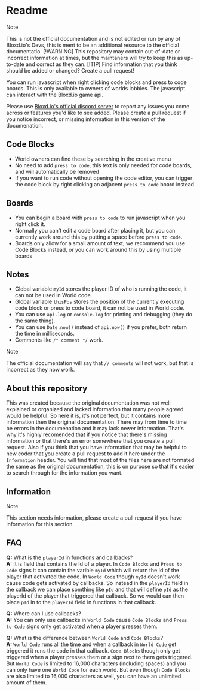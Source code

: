 # Readme
> [!NOTE]
> This is not the official documentation and is not edited or run by any of Bloxd.io's Devs, this is ment to be an additional resource to the official documentatio.
> [!WARNING]
> This repository may contain out-of-date or incorrect information at times, but the maintaners will try to keep this as up-to-date and correct as they can.
> [!TIP]
> Find information that you think should be added or changed? Create a pull request!

You can run javascript when right clicking code blocks and press to code boards.
This is only available to owners of worlds lobbies.
The javascript can interact with the Bloxd.io game api.

Please use [Bloxd.io's official discord server](https://discord.gg/vwMp5y25RX) to report any issues you come across or features you'd like to see added.
Please create a pull request if you notice incorrect, or missing information in this version of the documenation.

## Code Blocks

- World owners can find these by searching in the creative menu
- No need to add `press to code`, this text is only needed for code boards, and will automatically be removed
- If you want to run code without opening the code editor, you can trigger the code block by right clicking an adjacent `press to code` board instead

## Boards

- You can begin a board with `press to code` to run javascript when you right click it.
- Normally you can't edit a code board after placing it, but you can currently work around this by putting a space before `press to code`.
- Boards only allow for a small amount of text, we recommend you use Code Blocks instead, or you can work around this by using multiple boards

## Notes

- Global variable `myId` stores the player ID of who is running the code, it can not be used in World code.
- Global variable `thisPos` stores the position of the currently executing code block or press to code board, it can not be used in World code.
- You can use `api.log` or `console.log` for printing and debugging (they do the same thing).
- You can use `Date.now()` instead of `api.now()` if you prefer, both return the time in milliseconds.
- Comments like `/* comment */` work.

> [!NOTE]
> The official documentation will say that `// comments` will not work, but that is incorrect as they now work.
  
## About this repository
This was created because the original documentation was not well explained or organized and lacked information that many people agreed would be helpful. So here it is, it's not perfect, but it contains more information then the original documentation. There may from time to time be errors in the documenation and it may lack newer information. That's why it's highly recomended that if you notice that there's missing information or that there's an error somewhere that you create a pull request. Also if you think that you have information that may be helpful to new coder that you create a pull request to add it here under the `Information` header. You will find that most of the files here are not formated the same as the original documentation, this is on purpose so that it's easier to search through for the information you want.

## Information
> [!NOTE]
> This section needs information, please create a pull request if you have information for this section.

## FAQ
**Q:** What is the `playerId` in functions and callbacks?  
**A:** It is field that contains the Id of a player. In `Code Blocks` and `Press to Code` signs it can contain the varible `myId` which will return the Id of the player that activated the code. In `World Code` though `myId` doesn't work cause code gets activated by callbacks. So instead in the `playerId` field in the callback we can place somthing like `pId` and that will define `pId` as the playerId of the player that triggered that callback. So we would can then place `pId` in to the `playerId` field in functions in that callback.  

**Q:** Where can I use callbacks?  
**A:** You can only use callbacks in `World Code` cause `Code Blocks` and `Press to Code` signs only get activated when a player presses them.

**Q:** What is the difference between `World Code` and `Code Blocks`?  
**A:** `World Code` runs all the time and when a callback in `World Code` get triggered it runs the code in that callback. `Code Blocks` though only get triggered when a player presses them or a sign next to them gets triggered. But `World Code` is limited to 16,000 characters (including spaces) and you can only have one `World Code` for each world. But even though `Code Blocks` are also limited to 16,000 characters as well, you can have an unlimited amount of them.
